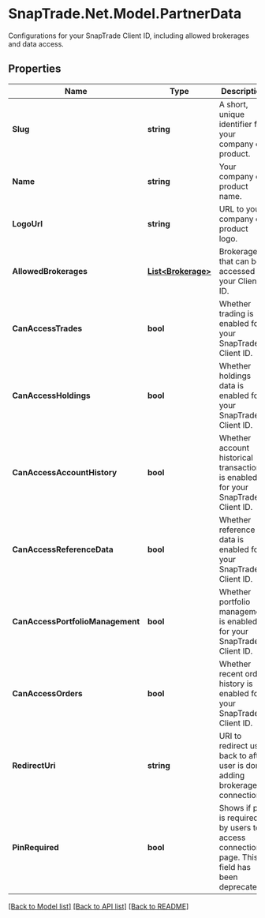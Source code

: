 # SnapTrade.Net.Model.PartnerData
Configurations for your SnapTrade Client ID, including allowed brokerages and data access.

## Properties

Name | Type | Description | Notes
------------ | ------------- | ------------- | -------------
**Slug** | **string** | A short, unique identifier for your company or product. | [optional] 
**Name** | **string** | Your company or product name. | [optional] 
**LogoUrl** | **string** | URL to your company or product logo. | [optional] 
**AllowedBrokerages** | [**List&lt;Brokerage&gt;**](Brokerage.md) | Brokerages that can be accessed by your Client ID. | [optional] 
**CanAccessTrades** | **bool** | Whether trading is enabled for your SnapTrade Client ID. | [optional] 
**CanAccessHoldings** | **bool** | Whether holdings data is enabled for your SnapTrade Client ID. | [optional] 
**CanAccessAccountHistory** | **bool** | Whether account historical transactions is enabled for your SnapTrade Client ID. | [optional] 
**CanAccessReferenceData** | **bool** | Whether reference data is enabled for your SnapTrade Client ID. | [optional] 
**CanAccessPortfolioManagement** | **bool** | Whether portfolio management is enabled for your SnapTrade Client ID. | [optional] 
**CanAccessOrders** | **bool** | Whether recent order history is enabled for your SnapTrade Client ID. | [optional] 
**RedirectUri** | **string** | URI to redirect user back to after user is done adding brokerage connections. | [optional] 
**PinRequired** | **bool** | Shows if pin is required by users to access connection page. This field has been deprecated. | [optional] 

[[Back to Model list]](../README.md#documentation-for-models) [[Back to API list]](../README.md#documentation-for-api-endpoints) [[Back to README]](../README.md)

